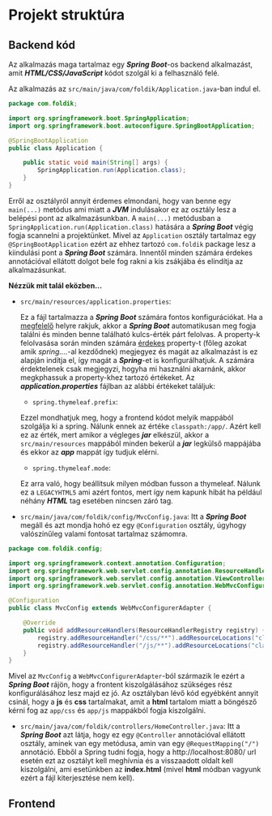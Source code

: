 # Projekt struktúra

## Backend kód

Az alkalmazás maga tartalmaz egy **_Spring Boot_**-os backend alkalmazást, amit **_HTML/CSS/JavaScript_** kódot szolgál ki a felhasználó felé.

Az alkalmazás az ```src/main/java/com/foldik/Application.java```-ban indul el.

```java
package com.foldik;

import org.springframework.boot.SpringApplication;
import org.springframework.boot.autoconfigure.SpringBootApplication;

@SpringBootApplication
public class Application {

    public static void main(String[] args) {
        SpringApplication.run(Application.class);
    }
}
```

Erről az osztályról annyit érdemes elmondani, hogy van benne egy ```main(...)``` metódus ami miatt a **_JVM_** indulásakor ez az osztály lesz a belépési pont az alkalmazásunkban.
A ```main(...)``` metódusban a ```SpringApplication.run(Application.class)``` hatására a **_Spring Boot_** végig fogja scannelni a projektünket. Mivel az ```Application``` osztály tartalmaz egy ```@SpringBootApplication``` ezért az ehhez tartozó ```com.foldik``` package lesz a kiindulási pont a **_Spring Boot_** számára. Innentől minden számára érdekes annotációval ellátott dolgot bele fog rakni a kis zsákjába és elindítja az alkalmazásunkat.

**Nézzük mit talál eközben...**

* ```src/main/resources/application.properties```:

    Ez a fájl tartalmazza a **_Spring Boot_** számára fontos konfigurációkat. Ha a [megfelelő](https://docs.spring.io/spring-boot/docs/current/reference/html/boot-features-external-config.html#boot-features-external-config-application-property-files) helyre rakjuk, akkor a **_Spring Boot_** automatikusan meg fogja találni és minden benne található kulcs-érték párt felolvas. A property-k felolvasása során minden számára [érdekes](https://docs.spring.io/spring-boot/docs/current/reference/html/common-application-properties.html#common-application-properties) property-t (főleg azokat amik _spring...._-al kezdődnek) megjegyez és magát az alkalmazást is ez alapján indítja el, így magát a **_Spring_**-et is konfigurálhatjuk. A számára érdektelenek csak megjegyzi, hogyha mi használni akarnánk, akkor megkphassuk a property-khez tartozó értékeket. Az **_application.properties_** fájlban az alábbi értékeket találjuk:
    * ```spring.thymeleaf.prefix```:

    Ezzel mondhatjuk meg, hogy a frontend kódot melyik mappából szolgálja ki a spring. Nálunk ennek az értéke ```classpath:/app/```. Azért kell ez az érték, mert amikor a végleges **_jar_** elkészül, akkor a ```src/main/resources``` mappából minden bekerül a **_jar_** legkülső mappájába és ekkor az **_app_** mappát így tudjuk elérni.

    * ```spring.thymeleaf.mode```:

    Ez arra való, hogy beállítsuk milyen módban fusson a thymeleaf. Nálunk ez a ```LEGACYHTML5``` ami azért fontos, mert így nem kapunk hibát ha például néhány **_HTML_** tag esetében nincsen záró tag.
* ```src/main/java/com/foldik/config/MvcConfig.java```: Itt a **_Spring Boot_** megáll és azt mondja hohó ez egy ```@Configuration``` osztály, úgyhogy valószínűleg valami fontosat tartalmaz számomra.

``` java
package com.foldik.config;

import org.springframework.context.annotation.Configuration;
import org.springframework.web.servlet.config.annotation.ResourceHandlerRegistry;
import org.springframework.web.servlet.config.annotation.ViewControllerRegistry;
import org.springframework.web.servlet.config.annotation.WebMvcConfigurerAdapter;

@Configuration
public class MvcConfig extends WebMvcConfigurerAdapter {

    @Override
    public void addResourceHandlers(ResourceHandlerRegistry registry) {
        registry.addResourceHandler("/css/**").addResourceLocations("classpath:/app/css/");
        registry.addResourceHandler("/js/**").addResourceLocations("classpath:/app/js/");
    }
}
```

Mivel az ```MvcConfig``` a ```WebMvcConfigurerAdapter```-ból származik le ezért a **_Spring Boot_** rájön, hogy a frontent kiszolgálásához szükséges rész konfigurálásához lesz majd ez jó. Az osztályban lévő kód egyébként annyit csinál, hogy a **js** és **css** tartalmakat, amit a **html** tartalom miatt a böngésző kérni fog az ```app/css``` és ```app/js``` mappákból fogja kiszolgálni.

* ```src/main/java/com/foldik/controllers/HomeController.java```: Itt a **_Spring Boot_** azt látja, hogy ez egy ```@Controller``` annotációval ellátott osztály, aminek van egy metódusa, amin van egy ```@RequestMapping("/")``` annotáció. Ebből a Spring tudni fogja, hogy a http://localhost:8080/ url esetén ezt az osztályt kell meghívnia és a visszaadott oldalt kell kiszolgálni, ami esetünkben az **index.html** (mivel **html** módban vagyunk ezért a fájl kiterjesztése nem kell).

## Frontend

